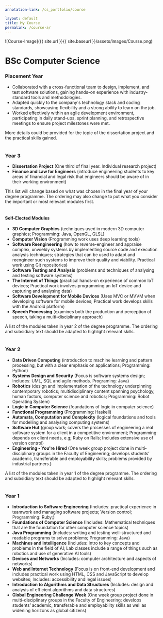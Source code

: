 ```yaml
---
annotation-link: /cs_portfolio/course

layout: default
title: My Course
permalink: /course-a/
---
```


![Course-Image]({{ site.url }}{{ site.baseurl }}/assets/images/Course.png)

# BSc Computer Science

### Placement Year
- Collaborated with a cross-functional team to design, implement, and test software solutions, gaining hands-on experience with industry-standard tools and methodologies.
- Adapted quickly to the company's technology stack and coding standards, showcasing flexibility and a strong ability to learn on the job.
- Worked effectively within an agile development environment, participating in daily stand-ups, sprint planning, and retrospective meetings to ensure project milestones were met.

<div class="annotate-highlight">
More details could be provided for the topic of the dissertation project and the practical skills gained.
<br>
<br>
</div>

### Year 3
- **Dissertation Project** <span class="module-description">(One third of final year. Individual research project)</span>
- **Finance and Law for Engineers** <span class="module-description">(introduce engineering students to key areas of financial and legal risk that engineers should be aware of in their working environment)</span>

<div class="annotate-highlight">
This list will change based on what was chosen in the final year of your degree programme. The ordering may also change to put what you consider the important or most relevant modules first.
<br>
<br>
</div>

#### Self-Elected Modules
-	**3D Computer Graphics** <span class="module-description">(techniques used in modern 3D computer graphics; Programming: Java, OpenGL, GLSL)</span>
-	**Computer Vision** <span class="module-description">(Programming work uses deep learning tools)</span>
-	**Software Reengineering** <span class="module-description">(how to reverse-engineer and appraise complex, unwieldy systems by implementing source code and execution analysis techniques; strategies that can be used to adapt and reengineer such systems to improve their quality and viability. Practical work using Git repositories)</span>
-	**Software Testing and Analysis** <span class="module-description">(problems and techniques of analysing and testing software systems)</span>
-	**The Internet of Things** <span class="module-description">(practical hands-on experience of common IoT devices; Practical work involves programming an IoT device and capturing and analysing data)</span>
-	**Software Development for Mobile Devices** <span class="module-description">(Uses MVC or MVVM when developing software for mobile devices; Practical work develops skills with the Android platform)</span>
-	**Speech Processing** <span class="module-description">(examines both the production and perception of speech, taking a multi-disciplinary approach)</span>

<div class="annotate-highlight">
A list of the modules taken in year 2 of the degree programme. The ordering and subsidiary text should be adapted to highlight relevant skills.
<br>
<br>
</div>

### Year 2
- **Data Driven Computing** <span class="module-description">(introduction to machine learning and pattern processing, but with a clear emphasis on applications; Programming: Python)</span>
- **Systems Design and Security** <span class="module-description">(Focus is software systems design; Includes: UML, SQL and agile methods. Programing: Java)</span>
- **Robotics** <span class="module-description">(design and implementation of the technology underpinning contemporary robotics; multidisciplinary content spanning psychology, human factors, computer science and robotics; Programming: Robot Operating System)</span>
- **Logic in Computer Science** <span class="module-description">(foundations of logic in computer science)</span>
- **Functional Programming** <span class="module-description">(Programming: Haskell)</span>
- **Automata, Computation and Complexity** <span class="module-description">(logical foundations and tools for modelling and analysing computing systems)</span>
- **Software Hut** <span class="module-description">(group work; covers the processes of engineering a real software system for a client in a competitive environment; Programming: depends on client needs, e.g;  Ruby on Rails; Includes extensive use of version control)</span>
- **Engineering - You're Hired** <span class="module-description">(One week group project done in multi-disciplinary groups in the Faculty of Engineering; develops students’ academic, transferable and employability skills; problems provided by industrial partners.)</span>

<div class="annotate-highlight">
A list of the modules taken in year 1 of the degree programme. The ordering and subsidiary text should be adapted to highlight relevant skills.
<br>
<br>
</div>

### Year 1
- **Introduction to Software Engineering** <span class="module-description">(Includes: practical experience in teamwork and managing software projects; Version control; Programming: Ruby;)</span>
- **Foundations of Computer Science** <span class="module-description">(Includes: Mathematical techniques that are the foundation for other computer science topics)</span>
- **Java Programming** <span class="module-description">(Includes: writing and testing well-structured and readable programs to solve problems; Programming: Java)</span>
- **Machines and Intelligence** <span class="module-description">(Includes: Intro to key concepts and problems in the field of AI; Lab classes include a range of things such as robotics and use of generative AI tools)</span>
- **Devices and Networks** <span class="module-description">(Includes: computer architecture and aspects of networks)</span>
- **Web and Internet Technology** <span class="module-description">(Focus is on front-end development and includes practical work using HTML, CSS and JavaScript to develop websites; Includes: accessibility and legal issues)</span>
- **Introduction to Algorithms and Data Structures** <span class="module-description">(Includes: design and analysis of efficient algorithms and data structures)</span>
- **Global Engineering Challenge Week** <span class="module-description">(One week group project done in multi-disciplinary groups in the Faculty of Engineering; develops students’ academic, transferable and employability skills as well as widening horizons as global citizens)</span>